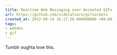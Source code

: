 ```yaml
---
title: Realtime Web Messaging over Animated GIFs
url: https://github.com/videlalvaro/gifsockets
created_at: 2012-09-14 16:17:20.000000000 +00:00
tags:
- webdev
- gif
---
```


Tumblr oughta love this.
